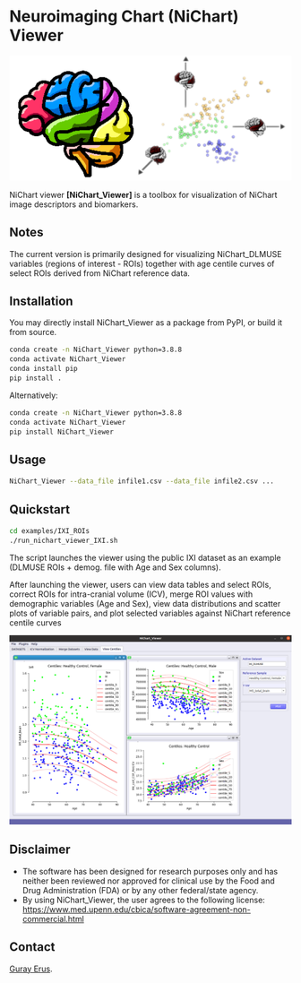 # Neuroimaging Chart (NiChart) Viewer

![NiChart Logo](./NiChart_Viewer/resources/nichart_viewer_logo_s1.png)

NiChart viewer **[NiChart_Viewer]** is a toolbox for visualization of NiChart image descriptors and biomarkers. 

## Notes

The current version is primarily designed for visualizing NiChart_DLMUSE variables (regions of interest - ROIs) together with age centile curves of select ROIs derived from NiChart reference data.

## Installation

You may directly install NiChart_Viewer as a package from PyPI, or build it from source. 

```bash
conda create -n NiChart_Viewer python=3.8.8
conda activate NiChart_Viewer
conda install pip
pip install .
```

Alternatively:

```bash
conda create -n NiChart_Viewer python=3.8.8
conda activate NiChart_Viewer
pip install NiChart_Viewer
```

## Usage

```bash
NiChart_Viewer --data_file infile1.csv --data_file infile2.csv ...
```

## Quickstart

```bash
cd examples/IXI_ROIs
./run_nichart_viewer_IXI.sh
```

The script launches the viewer using the public IXI dataset as an example (DLMUSE ROIs + demog. file with Age and Sex columns).

After launching the viewer, users can view data tables and select ROIs, correct ROIs for intra-cranial volume (ICV), merge ROI values with demographic variables (Age and Sex), view data distributions and scatter plots of variable pairs, and plot selected variables against NiChart reference centile curves

![Example visualization](./NiChart_Viewer/resources/nichart_viewer_ixi_example.png)


## Disclaimer
- The software has been designed for research purposes only and has neither been reviewed nor approved for clinical use by the Food and Drug Administration (FDA) or by any other federal/state agency.
- By using NiChart_Viewer, the user agrees to the following license: https://www.med.upenn.edu/cbica/software-agreement-non-commercial.html

## Contact
<a href="mailto:guray.erus@pennmedicine.upenn.edu">Guray Erus</a>.
